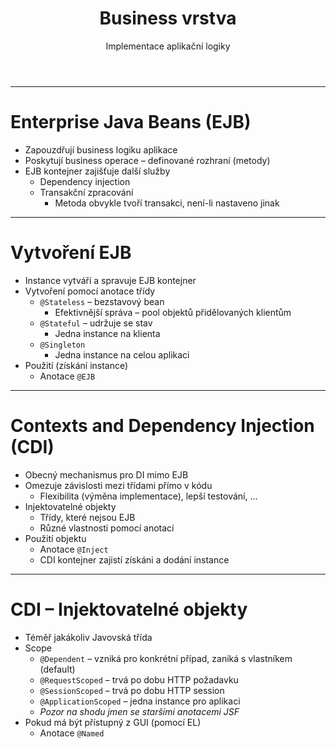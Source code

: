 <!-- .slide: class="section" -->

<header>
	<h1>Business vrstva</h1>
	<p>Implementace aplikační logiky</p>
</header>

---

# Enterprise Java Beans (EJB)
- Zapouzdřují business logiku aplikace
- Poskytují business operace – definované rozhraní (metody)
- EJB kontejner zajišťuje další služby
	- Dependency injection
	- Transakční zpracování
		- Metoda obvykle tvoří transakci, není-li nastaveno jinak

---

# Vytvoření EJB
- Instance vytváří a spravuje EJB kontejner
- Vytvoření pomocí anotace třídy
	- `@Stateless` – bezstavový bean
		- Efektivnější správa – pool objektů přidělovaných klientům
	- `@Stateful` – udržuje se stav
		- Jedna instance na klienta
	- `@Singleton`
		- Jedna instance na celou aplikaci
- Použití (získání instance)
	- Anotace `@EJB`

---

# Contexts and Dependency Injection (CDI)
- Obecný mechanismus pro DI mimo EJB
- Omezuje závislosti mezi třídami přímo v kódu
	- Flexibilita (výměna implementace), lepší testování, …
- Injektovatelné objekty
	- Třídy, které nejsou EJB
	- Různé vlastnosti pomocí anotací
- Použití objektu
	- Anotace `@Inject`
	- CDI kontejner zajistí získáni a dodání instance

---

# CDI – Injektovatelné objekty
- Téměř jakákoliv Javovská třída
- Scope
	- `@Dependent` – vzniká pro konkrétní případ, zaniká s vlastníkem (default)
	- `@RequestScoped` – trvá po dobu HTTP požadavku
	- `@SessionScoped` – trvá po dobu HTTP session
	- `@ApplicationScoped` – jedna instance pro aplikaci
	- _Pozor na shodu jmen se staršími anotacemi JSF_
- Pokud má být přístupný z GUI (pomocí EL)
	- Anotace `@Named`

